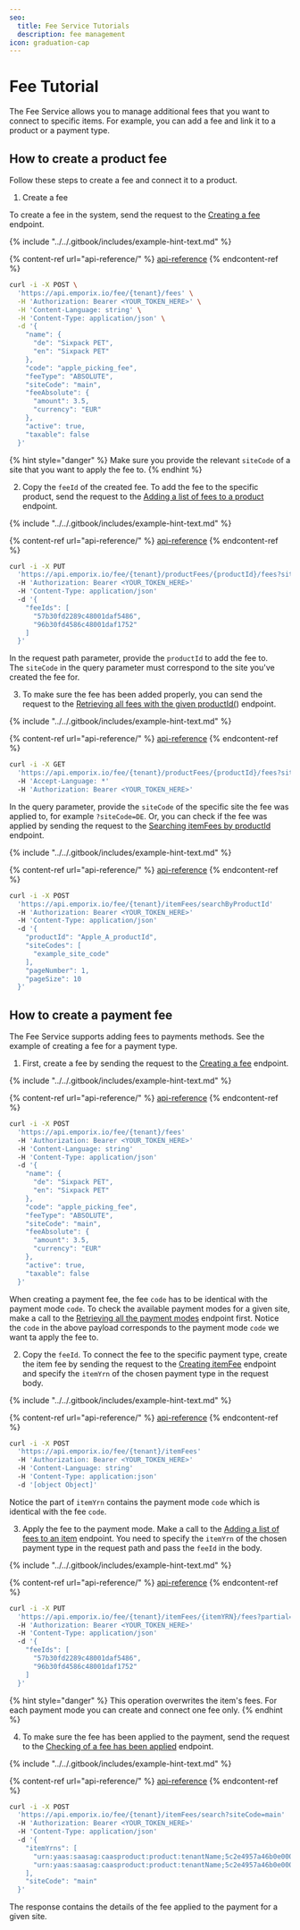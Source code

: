 ```yaml
---
seo:
  title: Fee Service Tutorials
  description: fee management
icon: graduation-cap
---
```


# Fee Tutorial

The Fee Service allows you to manage additional fees that you want to connect to specific items. For example, you can add a fee and link it to a product or a payment type.

## How to create a product fee

Follow these steps to create a fee and connect it to a product.

1. Create a fee

To create a fee in the system, send the request to the [Creating a fee](https://developer.emporix.io/api-references/api-guides-and-references/checkout/fee/api-reference/fee-management#post-fee-tenant-fees) endpoint.

{% include "../../.gitbook/includes/example-hint-text.md" %}

{% content-ref url="api-reference/" %}
[api-reference](api-reference/)
{% endcontent-ref %}

```bash
curl -i -X POST \
  'https://api.emporix.io/fee/{tenant}/fees' \
  -H 'Authorization: Bearer <YOUR_TOKEN_HERE>' \
  -H 'Content-Language: string' \
  -H 'Content-Type: application/json' \
  -d '{
    "name": {
      "de": "Sixpack PET",
      "en": "Sixpack PET"
    },
    "code": "apple_picking_fee",
    "feeType": "ABSOLUTE",
    "siteCode": "main",
    "feeAbsolute": {
      "amount": 3.5,
      "currency": "EUR"
    },
    "active": true,
    "taxable": false
  }'
```

{% hint style="danger" %}
Make sure you provide the relevant `siteCode` of a site that you want to apply the fee to.
{% endhint %}

2. Copy the `feeId` of the created fee. To add the fee to the specific product, send the request to the [Adding a list of fees to a product](https://developer.emporix.io/api-references/api-guides-and-references/checkout/fee/api-reference/product-fees-management#put-fee-tenant-productfees-productid-fees) endpoint.

{% include "../../.gitbook/includes/example-hint-text.md" %}

{% content-ref url="api-reference/" %}
[api-reference](api-reference/)
{% endcontent-ref %}

```bash
curl -i -X PUT 
  'https://api.emporix.io/fee/{tenant}/productFees/{productId}/fees?siteCode=main&partial=false' 
  -H 'Authorization: Bearer <YOUR_TOKEN_HERE>' 
  -H 'Content-Type: application/json' 
  -d '{
    "feeIds": [
      "57b30fd2289c48001daf5486",
      "96b30fd4586c48001daf1752"
    ]
  }'
```

In the request path parameter, provide the `productId` to add the fee to.\
The `siteCode` in the query parameter must correspond to the site you've created the fee for.

3. To make sure the fee has been added properly, you can send the request to the [Retrieving all fees with the given productId(](https://developer.emporix.io/api-references/api-guides-and-references/checkout/fee/api-reference/product-fees-management#get-fee-tenant-productfees-productid-fees)) endpoint.

{% include "../../.gitbook/includes/example-hint-text.md" %}

{% content-ref url="api-reference/" %}
[api-reference](api-reference/)
{% endcontent-ref %}

```bash
curl -i -X GET 
  'https://api.emporix.io/fee/{tenant}/productFees/{productId}/fees?siteCode=main&expand=false' 
  -H 'Accept-Language: *' 
  -H 'Authorization: Bearer <YOUR_TOKEN_HERE>'
```

In the query parameter, provide the `siteCode` of the specific site the fee was applied to, for example `?siteCode=DE`.
Or, you can check if the fee was applied by sending the request to the [Searching itemFees by productId](https://developer.emporix.io/api-references/api-guides-and-references/checkout/fee/api-reference/item-fee-search#post-fee-tenant-itemfees-searchbyproductid) endpoint.

{% include "../../.gitbook/includes/example-hint-text.md" %}

{% content-ref url="api-reference/" %}
[api-reference](api-reference/)
{% endcontent-ref %}

```bash
curl -i -X POST 
  'https://api.emporix.io/fee/{tenant}/itemFees/searchByProductId' 
  -H 'Authorization: Bearer <YOUR_TOKEN_HERE>' 
  -H 'Content-Type: application/json' 
  -d '{
    "productId": "Apple_A_productId",
    "siteCodes": [
      "example_site_code"
    ],
    "pageNumber": 1,
    "pageSize": 10
  }'
```

## How to create a payment fee

The Fee Service supports adding fees to payments methods. See the example of creating a fee for a payment type.

1. First, create a fee by sending the request to the [Creating a fee](https://developer.emporix.io/api-references/api-guides-and-references/checkout/fee/api-reference/fee-management#post-fee-tenant-fees) endpoint.

{% include "../../.gitbook/includes/example-hint-text.md" %}

{% content-ref url="api-reference/" %}
[api-reference](api-reference/)
{% endcontent-ref %}

```bash
curl -i -X POST 
  'https://api.emporix.io/fee/{tenant}/fees' 
  -H 'Authorization: Bearer <YOUR_TOKEN_HERE>' 
  -H 'Content-Language: string' 
  -H 'Content-Type: application/json' 
  -d '{
    "name": {
      "de": "Sixpack PET",
      "en": "Sixpack PET"
    },
    "code": "apple_picking_fee",
    "feeType": "ABSOLUTE",
    "siteCode": "main",
    "feeAbsolute": {
      "amount": 3.5,
      "currency": "EUR"
    },
    "active": true,
    "taxable": false
  }'
```

When creating a payment fee, the fee `code` has to be identical with the payment mode `code`. To check the available payment modes for a given site, make a call to the [Retrieving all the payment modes](https://developer.emporix.io/api-references/api-guides-and-references/checkout/payment-gateway/api-reference/payment-mode-frontend#get-payment-gateway-tenant-paymentmodes-frontend) endpoint first.
Notice the `code` in the above payload corresponds to the payment mode `code` we want ta apply the fee to.

2. Copy the `feeId`. To connect the fee to the specific payment type, create the item fee by sending the request to the [Creating itemFee](https://developer.emporix.io/api-references/api-guides-and-references/checkout/fee/api-reference/item-fee-management#post-fee-tenant-itemfees) endpoint
   and specify the `itemYrn` of the chosen payment type in the request body.

{% include "../../.gitbook/includes/example-hint-text.md" %}

{% content-ref url="api-reference/" %}
[api-reference](api-reference/)
{% endcontent-ref %}

```bash
curl -i -X POST 
  'https://api.emporix.io/fee/{tenant}/itemFees' 
  -H 'Authorization: Bearer <YOUR_TOKEN_HERE>' 
  -H 'Content-Language: string' 
  -H 'Content-Type: application:json' 
  -d '[object Object]'
```

Notice the part of `itemYrn` contains the payment mode `code` which is identical with the fee `code`.

3. Apply the fee to the payment mode. Make a call to the [Adding a list of fees to an item](https://developer.emporix.io/api-references/api-guides-and-references/checkout/fee/api-reference/item-fee-management#put-fee-tenant-itemfees-itemyrn-fees) endpoint.
   You need to specify the `itemYrn` of the chosen payment type in the request path and pass the `feeId` in the body.

{% include "../../.gitbook/includes/example-hint-text.md" %}

{% content-ref url="api-reference/" %}
[api-reference](api-reference/)
{% endcontent-ref %}

```bash
curl -i -X PUT 
  'https://api.emporix.io/fee/{tenant}/itemFees/{itemYRN}/fees?partial=false' 
  -H 'Authorization: Bearer <YOUR_TOKEN_HERE>' 
  -H 'Content-Type: application/json' 
  -d '{
    "feeIds": [
      "57b30fd2289c48001daf5486",
      "96b30fd4586c48001daf1752"
    ]
  }'
```

{% hint style="danger" %}
This operation overwrites the item's fees.
For each payment mode you can create and connect one fee only.
{% endhint %}

4. To make sure the fee has been applied to the payment, send the request to the [Checking of a fee has been applied](https://developer.emporix.io/api-references/api-guides-and-references/checkout/fee/api-reference/item-fee-search#post-fee-tenant-itemfees-search) endpoint.

{% include "../../.gitbook/includes/example-hint-text.md" %}

{% content-ref url="api-reference/" %}
[api-reference](api-reference/)
{% endcontent-ref %}

```bash
curl -i -X POST 
  'https://api.emporix.io/fee/{tenant}/itemFees/search?siteCode=main' 
  -H 'Authorization: Bearer <YOUR_TOKEN_HERE>' 
  -H 'Content-Type: application/json' 
  -d '{
    "itemYrns": [
      "urn:yaas:saasag:caasproduct:product:tenantName;5c2e4957a46b0e0008491095",
      "urn:yaas:saasag:caasproduct:product:tenantName;5c2e4957a46b0e0008491096"
    ],
    "siteCode": "main"
  }'
```

The response contains the details of the fee applied to the payment for a given site.
